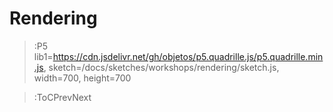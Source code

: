 # Rendering

> :P5 lib1=https://cdn.jsdelivr.net/gh/objetos/p5.quadrille.js/p5.quadrille.min.js, sketch=/docs/sketches/workshops/rendering/sketch.js, width=700, height=700

> :ToCPrevNext
